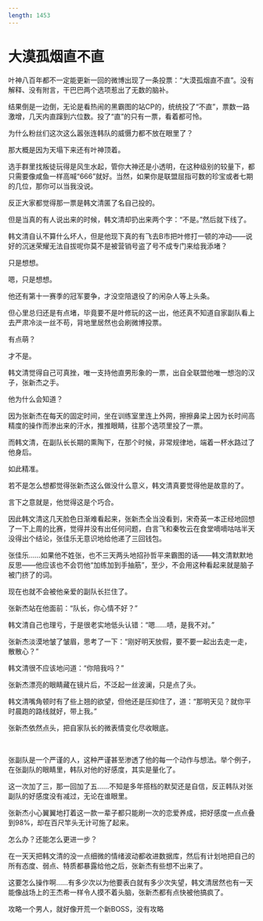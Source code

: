 ```yaml
---
length: 1453
---
```


# 大漠孤烟直不直

叶神八百年都不一定能更新一回的微博出现了一条投票：“大漠孤烟直不直”。没有解释、没有附言，干巴巴两个选项惹出了无数的脑补。

结果倒是一边倒，无论是看热闹的黑霸图的站CP的，统统投了“不直”，票数一路激增，几天内直蹿到六位数。投了“直”的只有一票，看着都可怜。

为什么粉丝们这次这么嚣张连韩队的威慑力都不放在眼里了？

那大概是因为天塌下来还有叶神顶着。

选手群里找叛徒玩得是风生水起，管你大神还是小透明，在这种级别的较量下，都只需要像咸鱼一样高喊“666”就好。当然，如果你是联盟屈指可数的珍宝或者七期的几位，那你可以当我没说。

反正大家都觉得那一票是韩文清匿了名自己投的。

但是当真的有人说出来的时候，韩文清却扔出来两个字：“不是。”然后就下线了。

韩文清自认不算什么坏人，但是他现下真的有飞去B市把叶修打一顿的冲动——说好的沉迷荣耀无法自拔呢你莫不是被营销号盗了号不成专门来给我添堵？

只是想想。

嗯，只是想想。

他还有第十一赛季的冠军要争，才没空陪退役了的闲杂人等上头条。

但心里总归还是有点堵，毕竟要不是叶修玩的这一出，他还真不知道自家副队看上去严肃冷淡一丝不苟，背地里居然也会刷微博投票。

有点萌？

才不是。

韩文清觉得自己可真挫，唯一支持他直男形象的一票，出自全联盟他唯一想泡的汉子，张新杰之手。

他为什么会知道？

因为张新杰在每天的固定时间，坐在训练室里连上外网，擦擦鼻梁上因为长时间高精度的操作而渗出来的汗水，推推眼睛，往那个选项里投了一票。

而韩文清，在副队长长期的熏陶下，在那个时候，非常规律地，端着一杯水路过了他身后。

如此精准。

若不是怎么想都觉得张新杰这么做没什么意义，韩文清真要觉得他是故意的了。

言下之意就是，他觉得这是个巧合。

因此韩文清这几天脸色日渐难看起来，张新杰全当没看到，宋奇英一本正经地回想了一下上周的比赛，觉得并没有出任何问题，白言飞和秦牧云在食堂嘀嘀咕咕半天没得出个结论，张佳乐无意识地给他递了三回钱包。

张佳乐……如果他不姓张，也不三天两头地招孙哲平来霸图的话——韩文清默默地反思——他应该也不会罚他“加练加到手抽筋”，至少，不会用这种看起来就是脑子被门挤了的词。

现在也就不会被他亲爱的副队长拦住了。

张新杰站在他面前：“队长，你心情不好？”

韩文清自己也理亏，于是很老实地低头认错：“嗯……啧，是我不对。”

张新杰淡漠地皱了皱眉，思考了一下：“刚好明天放假，要不要一起出去走一走，散散心？”

韩文清很不应该地问道：“你陪我吗？”

张新杰漂亮的眼睛藏在镜片后，不泛起一丝波澜，只是点了头。

韩文清嘴角顿时有了些上翘的欲望，但他还是压抑住了，道：“那明天见？就你平时晨跑的路线就好，带上我。”

张新杰依然点头，把自家队长的微表情变化尽收眼底。

<br>

张副队是一个严谨的人，这种严谨甚至渗透了他的每一个动作与想法。举个例子，在张副队的眼睛里，韩队对他的好感度，其实是量化了。

这一次加了三，那一回加了五……不知是多年搭档的默契还是自信，反正韩队对张副队的好感度没有减过，无论在谁眼里。

张新杰小心翼翼地打着这一款一辈子都只能刷一次的恋爱养成，把好感度一点点叠到98%，却在百尺竿头无计可施了起来。

怎么办？还能怎么更进一步？

在一天天把韩文清的没一点细微的情绪波动都收进数据库，然后有计划地把自己的所有态度、弱点、特质都暴露给他之后，张新杰有些想不出来了。

这要怎么操作啊……有多少次以为他要表白就有多少次失望，韩文清居然也有一天能像战场上的王杰希一样令人摸不着头脑，张新杰都有点快被他搞疯了。

攻略一个男人，就好像开荒一个新BOSS，没有攻略

